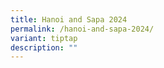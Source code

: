 ```yaml
---
title: Hanoi and Sapa 2024
permalink: /hanoi-and-sapa-2024/
variant: tiptap
description: ""
---
```

